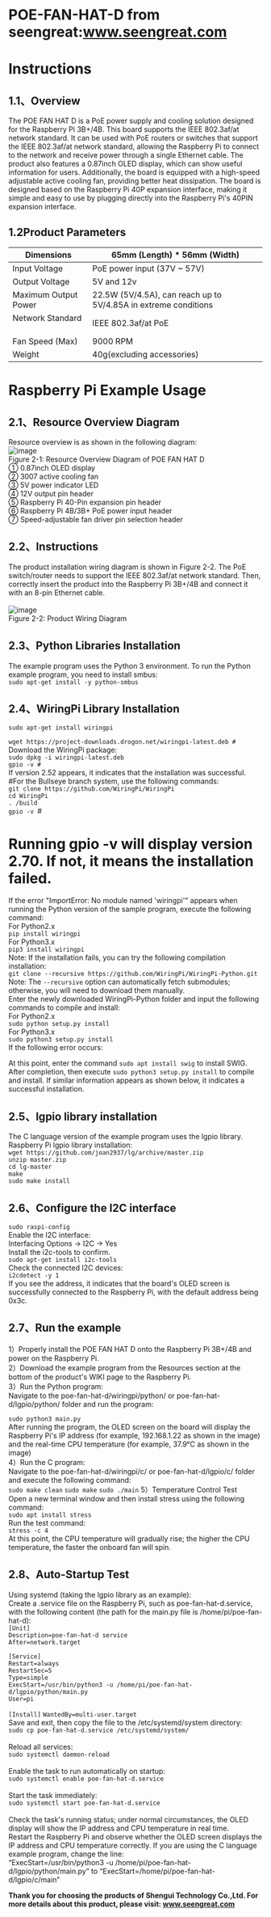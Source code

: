 POE-FAN-HAT-D from seengreat:www.seengreat.com
 =======================================
# Instructions
## 1.1、Overview
The POE FAN HAT D is a PoE power supply and cooling solution designed for the Raspberry Pi 3B+/4B. This board supports the IEEE 802.3af/at network standard. It can be used with PoE routers or switches that support the IEEE 802.3af/at network standard, allowing the Raspberry Pi to connect to the network and receive power through a single Ethernet cable. The product also features a 0.87inch OLED display, which can show useful information for users. Additionally, the board is equipped with a high-speed adjustable active cooling fan, providing better heat dissipation. The board is designed based on the Raspberry Pi 40P expansion interface, making it simple and easy to use by plugging directly into the Raspberry Pi's 40PIN expansion interface.<br>
## 1.2Product Parameters
|Dimensions	|65mm (Length) * 56mm (Width)|
|----------------------|------------------------------------|
|Input Voltage	|PoE power input (37V ~ 57V)|
|Output Voltage	|5V and 12v|
|Maximum Output Power	|22.5W (5V/4.5A), can reach up to 5V/4.85A in extreme conditions|
|Network Standard	 |IEEE 802.3af/at PoE|
|Fan Speed (Max)	|9000 RPM|
|Weight	|40g(excluding accessories)|

# Raspberry Pi Example Usage
## 2.1、Resource Overview Diagram
Resource overview is as shown in the following diagram:<br>
![image](https://github.com/seengreat/POE-FAN-HAT-D/blob/main/08.jpg)<br>
Figure 2-1: Resource Overview Diagram of POE FAN HAT D<br>
① 0.87inch OLED display<br>
② 3007 active cooling fan<br>
③ 5V power indicator LED<br>
④ 12V output pin header<br>
⑤ Raspberry Pi 40-Pin expansion pin header<br>
⑥ Raspberry Pi 4B/3B+ PoE power input header<br>
⑦ Speed-adjustable fan driver pin selection header<br>
## 2.2、Instructions
The product installation wiring diagram is shown in Figure 2-2. The PoE switch/router needs to support the IEEE 802.3af/at network standard. Then, correctly insert the product into the Raspberry Pi 3B+/4B and connect it with an 8-pin Ethernet cable. <br>                    
![image](https://github.com/seengreat/POE-FAN-HAT-D/blob/main/08.jpg)<br>
Figure 2-2: Product Wiring Diagram<br>
## 2.3、Python Libraries Installation
The example program uses the Python 3 environment. To run the Python example program, you need to install smbus:<br>
```sudo apt-get install -y python-smbus```
## 2.4、WiringPi Library Installation
```sudo apt-get install wiringpi```

```wget https://project-downloads.drogon.net/wiringpi-latest.deb #```<br>
Download the WiringPi package:<br>
```sudo dpkg -i wiringpi-latest.deb```<br>
```gpio -v #```<br>
If version 2.52 appears, it indicates that the installation was successful. <br>
#For the Bullseye branch system, use the following commands:<br>
```git clone https://github.com/WiringPi/WiringPi```<br>
```cd WiringPi```<br>
```. /build``` <br>
```gpio -v ```#<br>
# Running gpio -v will display version 2.70. If not, it means the installation failed.<br>
If the error "ImportError: No module named 'wiringpi'" appears when running the Python version of the sample program, execute the following command:<br>
For Python2.x <br>
```pip install wiringpi```<br>
For Python3.x <br>
```pip3 install wiringpi```<br>
Note: If the installation fails, you can try the following compilation installation:<br>
```git clone --recursive https://github.com/WiringPi/WiringPi-Python.git```<br>
Note: The `--recursive` option can automatically fetch submodules; otherwise, you will need to download them manually.  <br>
Enter the newly downloaded WiringPi-Python folder and input the following commands to compile and install:<br>
For Python2.x <br>
```sudo python setup.py install```<br>
For Python3.x <br>
```sudo python3 setup.py install```<br>
If the following error occurs:<br>

At this point, enter the command `sudo apt install swig` to install SWIG. After completion, then execute `sudo python3 setup.py install` to compile and install. If similar information appears as shown below, it indicates a successful installation.<br>


## 2.5、lgpio library installation
The C language version of the example program uses the lgpio library.<br>
Raspberry Pi lgpio library installation:<br>
```wget https://github.com/joan2937/lg/archive/master.zip```<br>
```unzip master.zip```<br>
```cd lg-master```<br>
```make```<br>
```sudo make install```<br>
## 2.6、Configure the I2C interface<br>
```sudo raspi-config```<br>
Enable the I2C interface:<br>
Interfacing Options -> I2C -> Yes <br>
Install the i2c-tools to confirm.<br>
```sudo apt-get install i2c-tools```<br>
Check the connected I2C devices:<br>
```i2cdetect -y 1```<br>
If you see the address, it indicates that the board's OLED screen is successfully connected to the Raspberry Pi, with the default address being 0x3c.<br>
## 2.7、Run the example<br>
1）Properly install the POE FAN HAT D onto the Raspberry Pi 3B+/4B and power on the Raspberry Pi.<br>
2）Download the example program from the Resources section at the bottom of the product's WIKI page to the Raspberry Pi.<br>
3）Run the Python program:<br>
Navigate to the poe-fan-hat-d/wiringpi/python/ or poe-fan-hat-d/lgpio/python/ folder and run the program:<br>

```sudo python3 main.py```<br>
After running the program, the OLED screen on the board will display the Raspberry Pi's IP address (for example, 192.168.1.22 as shown in the image) and the real-time CPU temperature (for example, 37.9℃ as shown in the image)<br>
4）Run the C program:<br>
Navigate to the poe-fan-hat-d/wiringpi/c/ or poe-fan-hat-d/lgpio/c/ folder and execute the following command:<br>
```sudo make clean```
```sudo make```
```sudo ./main```
5）Temperature Control Test<br>
Open a new terminal window and then install stress using the following command:<br>
```sudo apt install stress```<br>
 Run the test command:<br>
```stress -c 4```<br>
At this point, the CPU temperature will gradually rise; the higher the CPU temperature, the faster the onboard fan will spin.<br>
## 2.8、Auto-Startup Test<br>
Using systemd (taking the lgpio library as an example):<br>
Create a .service file on the Raspberry Pi, such as poe-fan-hat-d.service, with the following content (the path for the main.py file is /home/pi/poe-fan-hat-d):<br>
```[Unit]```<br>
```Description=poe-fan-hat-d service```<br>
```After=network.target```<br>

```[Service]```<br>
```Restart=always```<br>
```RestartSec=5```<br>
```Type=simple```<br>
```ExecStart=/usr/bin/python3 -u /home/pi/poe-fan-hat-d/lgpio/python/main.py```<br>
```User=pi```

```[Install]```
```WantedBy=multi-user.target```<br>
Save and exit, then copy the file to the /etc/systemd/system directory:<br>
```sudo cp poe-fan-hat-d.service /etc/systemd/system/  ```<br>                         
Reload all services:<br>
```sudo systemctl daemon-reload ```        <br>                                   
Enable the task to run automatically on startup:<br>
```sudo systemctl enable poe-fan-hat-d.service```     <br>                            
Start the task immediately:<br>
```sudo systemctl start poe-fan-hat-d.service``` <br>                                   
Check the task's running status; under normal circumstances, the OLED display will show the IP address and CPU temperature in real time.<br>
Restart the Raspberry Pi and observe whether the OLED screen displays the IP address and CPU temperature correctly.
If you are using the C language example program, change the line:<br>
“ExecStart=/usr/bin/python3 -u /home/pi/poe-fan-hat-d/lgpio/python/main.py”
to
“ExecStart=/home/pi/poe-fan-hat-d/lgpio/c/main”<br>

__Thank you for choosing the products of Shengui Technology Co.,Ltd. For more details about this product, please visit:
www.seengreat.com__

